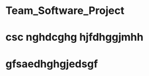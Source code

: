 # Team_Software_Project
csc
nghdcghg
hjfdhggjmhh
=======================

gfsaedhghgjedsgf
=========================